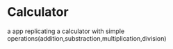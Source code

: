 # Calculator
a app replicating a calculator with simple operations(addition,substraction,multiplication,division)
